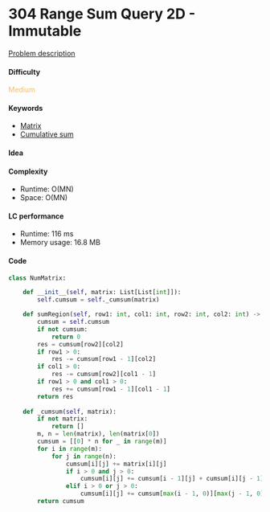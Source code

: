 304 Range Sum Query 2D - Immutable
=======================
[Problem description](https://leetcode.com/problems/range-sum-query-2d-immutable/)

#### Difficulty
<span style="color:#FABC60">Medium</span>

#### Keywords
- [Matrix](../categories/matrix.md)
- [Cumulative sum](../categories/cumsum.md)

#### Idea

#### Complexity
- Runtime: O(MN)
- Space: O(MN)

#### LC performance
- Runtime: 116 ms
- Memory usage: 16.8 MB

#### Code
```python
class NumMatrix:

    def __init__(self, matrix: List[List[int]]):
        self.cumsum = self._cumsum(matrix)

    def sumRegion(self, row1: int, col1: int, row2: int, col2: int) -> int:
        cumsum = self.cumsum
        if not cumsum:
            return 0
        res = cumsum[row2][col2]
        if row1 > 0:
            res -= cumsum[row1 - 1][col2]
        if col1 > 0:
            res -= cumsum[row2][col1 - 1]
        if row1 > 0 and col1 > 0:
            res += cumsum[row1 - 1][col1 - 1]
        return res
    
    def _cumsum(self, matrix):
        if not matrix:
            return []
        m, n = len(matrix), len(matrix[0])
        cumsum = [[0] * n for _ in range(m)]
        for i in range(m):
            for j in range(n):
                cumsum[i][j] += matrix[i][j]
                if i > 0 and j > 0:
                    cumsum[i][j] += cumsum[i - 1][j] + cumsum[i][j - 1] - cumsum[i - 1][j - 1]
                elif i > 0 or j > 0:
                    cumsum[i][j] += cumsum[max(i - 1, 0)][max(j - 1, 0)]
        return cumsum
```